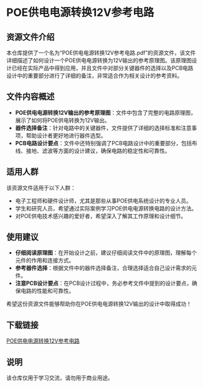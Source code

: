 # POE供电电源转换12V参考电路

## 资源文件介绍

本仓库提供了一个名为“POE供电电源转换12V参考电路.pdf”的资源文件，该文件详细描述了如何设计一个POE供电电源转换为12V输出的参考原理图。该原理图设计已经在实际产品中得到应用，并且文件中对部分关键器件的选择以及PCB电路设计中的重要部分进行了详细的备注，非常适合作为相关设计的参考资料。

## 文件内容概述

- **POE供电电源转换12V输出的参考原理图**：文件中包含了完整的电路原理图，展示了如何将POE供电转换为12V输出。
- **器件选择备注**：针对电路中的关键器件，文件提供了详细的选择标准和注意事项，帮助设计者更好地进行器件选型。
- **PCB电路设计要点**：文件中还特别强调了PCB电路设计中的重要部分，包括布线、接地、滤波等方面的设计建议，确保电路的稳定性和可靠性。

## 适用人群

该资源文件适用于以下人群：

- 电子工程师和硬件设计师，尤其是那些从事POE供电系统设计的专业人员。
- 学生和研究人员，希望通过实际案例学习POE供电电源转换电路的设计方法。
- 对POE供电技术感兴趣的爱好者，希望深入了解其工作原理和设计细节。

## 使用建议

- **仔细阅读原理图**：在开始设计之前，建议仔细阅读文件中的原理图，理解每个元件的作用和连接方式。
- **参考器件选择**：根据文件中的器件选择备注，合理选择适合自己设计需求的元件。
- **注意PCB设计要点**：在PCB设计过程中，务必参考文件中提到的设计要点，确保电路的性能和可靠性。

希望这份资源文件能够帮助你在POE供电电源转换12V输出的设计中取得成功！

## 下载链接
[POE供电电源转换12V参考电路](https://pan.quark.cn/s/73136c00bbbd)

## 说明

该仓库仅用于学习交流，请勿用于商业用途。
